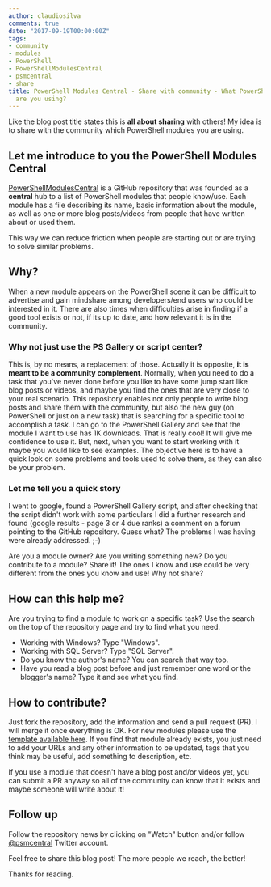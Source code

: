 ```yaml
---
author: claudiosilva
comments: true
date: "2017-09-19T00:00:00Z"
tags:
- community
- modules
- PowerShell
- PowerShellModulesCentral
- psmcentral
- share
title: PowerShell Modules Central - Share with community - What PowerShell modules
  are you using?
---
```

Like the blog post title states this is **all about sharing** with others! My idea is to share with the community which PowerShell modules you are using.

## Let me introduce to you the PowerShell Modules Central

<a href="https://github.com/ClaudioESSilva/PowerShellModulesCentral" target="_blank">PowerShellModulesCentral</a> is a GitHub repository that was founded as a **central** hub to a list of PowerShell modules that people know/use. Each module has a file describing its name, basic information about the module, as well as one or more blog posts/videos from people that have written about or used them.

This way we can reduce friction when people are starting out or are trying to solve similar problems.

## Why?

When a new module appears on the PowerShell scene it can be difficult to advertise and gain mindshare among developers/end users who could be interested in it. There are also times when difficulties arise in finding if a good tool exists or not, if its up to date, and how relevant it is in the community.

### Why not just use the PS Gallery or script center?

This is, by no means, a replacement of those. Actually it is opposite, **it is meant to be a community complement**. Normally, when you need to do a task that you've never done before you like to have some jump start like blog posts or videos, and maybe you find the ones that are very close to your real scenario.
This repository enables not only people to write blog posts and share them with the community, but also the new guy (on PowerShell or just on a new task) that is searching for a specific tool to accomplish a task.
I can go to the PowerShell Gallery and see that the module I want to use has 1K downloads. That is really cool! It will give me confidence to use it. But, next, when you want to start working with it maybe you would like to see examples. The objective here is to have a quick look on some problems and tools used to solve them, as they can also be your problem.

### Let me tell you a quick story

I went to google, found a PowerShell Gallery script, and after checking that the script didn't work with some particulars I did a further research and found (google results - page 3 or 4 due ranks) a comment on a forum pointing to the GitHub repository. Guess what? The problems I was having were already addressed. ;-)

Are you a module owner? Are you writing something new? Do you contribute to a module? Share it! The ones I know and use could be very different from the ones you know and use! Why not share?

## How can this help me?

Are you trying to find a module to work on a specific task? Use the search on the top of the repository page and try to find what you need.

* Working with Windows? Type "Windows".
* Working with SQL Server? Type "SQL Server".
* Do you know the author's name? You can search that way too.
* Have you read a blog post before and just remember one word or the blogger's name? Type it and see what you find.

## How to contribute?

Just fork the repository, add the information and send a pull request (PR). I will merge it once everything is OK.
For new modules please use the <a href="https://github.com/ClaudioESSilva/PowerShellModulesCentral/blob/master/.github/template.md" target="_blank">template available here</a>. If you find that module already exists, you just need to add your URLs and any other information to be updated, tags that you think may be useful, add something to description, etc.

If you use a module that doesn't have a blog post and/or videos yet, you can submit a PR anyway so all of the community can know that it exists and maybe someone will write about it!

## Follow up

Follow the repository news by clicking on "Watch" button and/or follow <a href="https://twitter.com/psmcentral" target="_blank">@psmcentral</a> Twitter account.

Feel free to share this blog post! The more people we reach, the better!

Thanks for reading.
